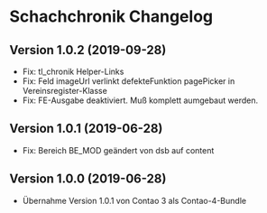 # Schachchronik Changelog

## Version 1.0.2 (2019-09-28)

* Fix: tl_chronik Helper-Links
* Fix: Feld imageUrl verlinkt defekteFunktion pagePicker in Vereinsregister-Klasse
* Fix: FE-Ausgabe deaktiviert. Muß komplett aumgebaut werden.

## Version 1.0.1 (2019-06-28)

* Fix: Bereich BE_MOD geändert von dsb auf content

## Version 1.0.0 (2019-06-28)

* Übernahme Version 1.0.1 von Contao 3 als Contao-4-Bundle
